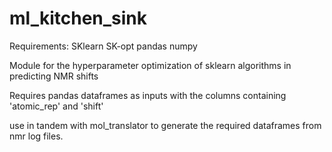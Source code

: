 # ml_kitchen_sink

Requirements:
  SKlearn
  SK-opt
  pandas
  numpy
  

Module for the hyperparameter optimization of sklearn algorithms in predicting NMR shifts

Requires pandas dataframes as inputs with the columns containing 'atomic_rep' and 'shift'

use in tandem with mol_translator to generate the required dataframes from nmr log files.

